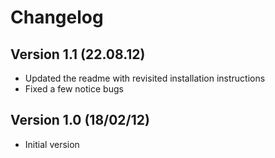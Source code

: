 # Changelog

## Version 1.1 (22.08.12)
- Updated the readme with revisited installation instructions
- Fixed a few notice bugs

## Version 1.0 (18/02/12)
- Initial version